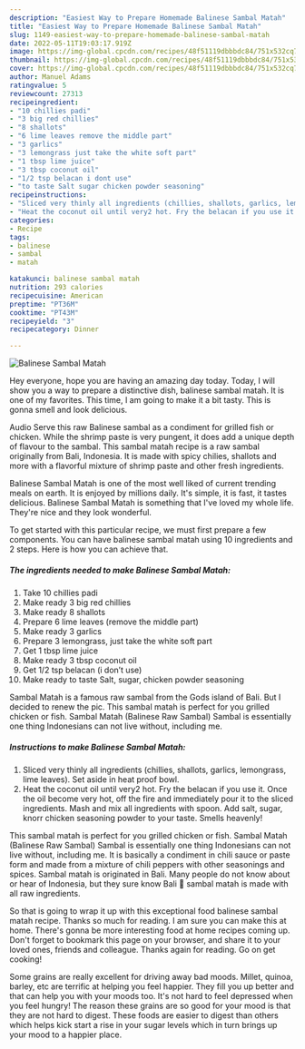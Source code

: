```yaml
---
description: "Easiest Way to Prepare Homemade Balinese Sambal Matah"
title: "Easiest Way to Prepare Homemade Balinese Sambal Matah"
slug: 1149-easiest-way-to-prepare-homemade-balinese-sambal-matah
date: 2022-05-11T19:03:17.919Z
image: https://img-global.cpcdn.com/recipes/48f51119dbbbdc84/751x532cq70/balinese-sambal-matah-recipe-main-photo.jpg
thumbnail: https://img-global.cpcdn.com/recipes/48f51119dbbbdc84/751x532cq70/balinese-sambal-matah-recipe-main-photo.jpg
cover: https://img-global.cpcdn.com/recipes/48f51119dbbbdc84/751x532cq70/balinese-sambal-matah-recipe-main-photo.jpg
author: Manuel Adams
ratingvalue: 5
reviewcount: 27313
recipeingredient:
- "10 chillies padi"
- "3 big red chillies"
- "8 shallots"
- "6 lime leaves remove the middle part"
- "3 garlics"
- "3 lemongrass just take the white soft part"
- "1 tbsp lime juice"
- "3 tbsp coconut oil"
- "1/2 tsp belacan i dont use"
- "to taste Salt sugar chicken powder seasoning"
recipeinstructions:
- "Sliced very thinly all ingredients (chillies, shallots, garlics, lemongrass, lime leaves). Set aside in heat proof bowl."
- "Heat the coconut oil until very2 hot. Fry the belacan if you use it. Once the oil become very hot, off the fire and immediately pour it to the sliced ingredients. Mash and mix all ingredients with spoon. Add salt, sugar, knorr chicken seasoning powder to your taste. Smells heavenly!"
categories:
- Recipe
tags:
- balinese
- sambal
- matah

katakunci: balinese sambal matah 
nutrition: 293 calories
recipecuisine: American
preptime: "PT36M"
cooktime: "PT43M"
recipeyield: "3"
recipecategory: Dinner

---
```



![Balinese Sambal Matah](https://img-global.cpcdn.com/recipes/48f51119dbbbdc84/751x532cq70/balinese-sambal-matah-recipe-main-photo.jpg)

Hey everyone, hope you are having an amazing day today. Today, I will show you a way to prepare a distinctive dish, balinese sambal matah. It is one of my favorites. This time, I am going to make it a bit tasty. This is gonna smell and look delicious.

Audio Serve this raw Balinese sambal as a condiment for grilled fish or chicken. While the shrimp paste is very pungent, it does add a unique depth of flavour to the sambal. This sambal matah recipe is a raw sambal originally from Bali, Indonesia. It is made with spicy chilies, shallots and more with a flavorful mixture of shrimp paste and other fresh ingredients.

Balinese Sambal Matah is one of the most well liked of current trending meals on earth. It is enjoyed by millions daily. It's simple, it is fast, it tastes delicious. Balinese Sambal Matah is something that I've loved my whole life. They're nice and they look wonderful.


To get started with this particular recipe, we must first prepare a few components. You can have balinese sambal matah using 10 ingredients and 2 steps. Here is how you can achieve that.

<!--inarticleads1-->

##### The ingredients needed to make Balinese Sambal Matah:

1. Take 10 chillies padi
1. Make ready 3 big red chillies
1. Make ready 8 shallots
1. Prepare 6 lime leaves (remove the middle part)
1. Make ready 3 garlics
1. Prepare 3 lemongrass, just take the white soft part
1. Get 1 tbsp lime juice
1. Make ready 3 tbsp coconut oil
1. Get 1/2 tsp belacan (i don’t use)
1. Make ready to taste Salt, sugar, chicken powder seasoning


Sambal Matah is a famous raw sambal from the Gods island of Bali. But I decided to renew the pic. This sambal matah is perfect for you grilled chicken or fish. Sambal Matah (Balinese Raw Sambal) Sambal is essentially one thing Indonesians can not live without, including me. 

<!--inarticleads2-->

##### Instructions to make Balinese Sambal Matah:

1. Sliced very thinly all ingredients (chillies, shallots, garlics, lemongrass, lime leaves). Set aside in heat proof bowl.
1. Heat the coconut oil until very2 hot. Fry the belacan if you use it. Once the oil become very hot, off the fire and immediately pour it to the sliced ingredients. Mash and mix all ingredients with spoon. Add salt, sugar, knorr chicken seasoning powder to your taste. Smells heavenly!


This sambal matah is perfect for you grilled chicken or fish. Sambal Matah (Balinese Raw Sambal) Sambal is essentially one thing Indonesians can not live without, including me. It is basically a condiment in chili sauce or paste form and made from a mixture of chili peppers with other seasonings and spices. Sambal matah is originated in Bali. Many people do not know about or hear of Indonesia, but they sure know Bali 🙂 sambal matah is made with all raw ingredients. 

So that is going to wrap it up with this exceptional food balinese sambal matah recipe. Thanks so much for reading. I am sure you can make this at home. There's gonna be more interesting food at home recipes coming up. Don't forget to bookmark this page on your browser, and share it to your loved ones, friends and colleague. Thanks again for reading. Go on get cooking!

Some grains are really excellent for driving away bad moods. Millet, quinoa, barley, etc are terrific at helping you feel happier. They fill you up better and that can help you with your moods too. It's not hard to feel depressed when you feel hungry! The reason these grains are so good for your mood is that they are not hard to digest. These foods are easier to digest than others which helps kick start a rise in your sugar levels which in turn brings up your mood to a happier place.
